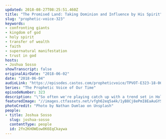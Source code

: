```yaml
---
updated: 2018-08-27T08:25:51.460Z
title: "The Promised Land: Taking Dominion and Influence by His Spirit"
slug: "prophetic-voice-323"
keywords:
- confronting giants
- kingdom of god
- holy spirit
- transfer of wealth
- faith
- supernatural manifestation
- trust in god
hosts:
- Joshua Sosso
showTranscript: false
originalAirDate: "2018-06-02"
date: "2018-06-04"
audioLink: "https://episodes.castos.com/propheticvoice/TPVOT-E323-18-06-02-03-The-Promised-Land.mp3"
Series: "The Prophetic Voice of Our Time"
episodeNumber: 323
description: "\"So often we're playing catch up with a trend set in Hollywood or maybe a trend on the radio right? We're letting the world set the standard and we're trying to compensate for that, we're trying to counteract it. That's not the purpose and that's not the vision that God has for the body of Christ, and that's what the purpose of the transfer of wealth influence and affluence is about that we would be influencers... Because they had faith in God, they knew that if God said that He was giving them the land then that’s what it would be, that the land would be theirs. That’s the attitude that we need to have when God speaks a word over us, no matter how impossible it seems at the time. When God speaks a word over us, we have to realize that it doesn’t matter what giants [or] what mountains we face. We have God on our side.”\nJoshua ch 1\nEphesians ch 1\n"
featuredImage: "//images.ctfassets.net/vfgh62eq5a4k/1yB8Cj8ePmI8EaAuGYSsYi/eed66b5e5078234e4a5ead72004b80c6/nathan-dumlao-454452-unsplash.jpg"
photoCredit: "Photo by Nathan Dumlao on Unsplash"
people:
- title: Joshua Sosso
  slug: joshua-sosso
  contentType: people
  id: 2fn2KHOWEow0K6EqCkaywa
---
```


